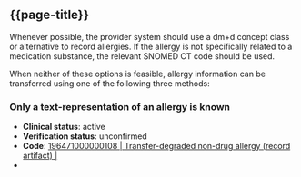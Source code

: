 ## {{page-title}}

Whenever possible, the provider system should use a dm+d concept class or alternative to record allergies. If the allergy is not specifically related to a medication substance, the relevant SNOMED CT code should be used.

When neither of these options is feasible, allergy information can be transferred using one of the following three methods:

### Only a text-representation of an allergy is known


- **Clinical status**: active
- **Verification status**: unconfirmed
- **Code**: [196471000000108 | Transfer-degraded non-drug allergy (record artifact) |](https://termbrowser.nhs.uk/?perspective=full&conceptId1=196471000000108)
- 
